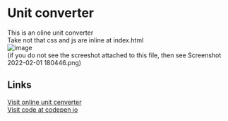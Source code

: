 # Unit converter
This is an oline unit converter
<br>Take not that css and js are inline at index.html
<br>![image](https://nicerwritter27.github.io/unit-converter/Screenshot%202022-02-01%20180446.png)
<br>(if you do not see the screeshot attached to this file, then see Screenshot 2022-02-01 180446.png)
## Links
[Visit online unit cenverter](https://nicerwritter27.github.io/unit-converter/)
<br>[Visit code at codepen io](https://codepen.io/michael-angelo-vicera/pen/mdqVNLg)
